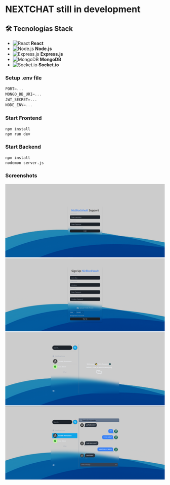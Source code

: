 # NEXTCHAT still in development


## 🛠️ Tecnologías Stack
- ![React](https://img.shields.io/badge/React-20232A?style=flat&logo=react&logoColor=61DAFB) **React**
- ![Node.js](https://img.shields.io/badge/Node.js-43853D?style=flat&logo=node.js&logoColor=white) **Node.js**
- ![Express.js](https://img.shields.io/badge/Express.js-404D59?style=flat&logo=express) **Express.js**
- ![MongoDB](https://img.shields.io/badge/MongoDB-4EA94B?style=flat&logo=mongodb&logoColor=white) **MongoDB**
- ![Socket.io](https://img.shields.io/badge/Socket.io-010101?style=flat&logo=socket.io&logoColor=white) **Socket.io**


### Setup .env file

```js
PORT=...
MONGO_DB_URI=...
JWT_SECRET=...
NODE_ENV=...
```

### Start Frontend

``` frontend
npm install
npm run dev
```

### Start Backend

```backend
npm install
nodemon server.js
```

### Screenshots

![Screenshot 1](frontend/src/assets/screenshots/Login.png)
![Screenshot 2](frontend/src/assets/screenshots/SignUp.png)
![Screenshot 3](frontend/src/assets/screenshots/Chat-sk.png)
![Screenshot 4](frontend/src/assets/screenshots/Chat.png)


